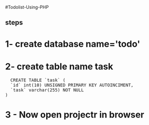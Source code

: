 #Todolist-Using-PHP
## steps 
# 1- create database name='todo'
# 2- create table name task
<pre>
  CREATE TABLE `task` (
  `id` int(10) UNSIGNED PRIMARY KEY AUTOINCIMENT,
  `task` varchar(255) NOT NULL
)
</pre>
# 3 - Now open projectr in browser
